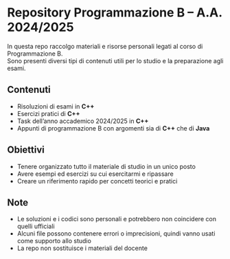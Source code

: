# Repository Programmazione B – A.A. 2024/2025

In questa repo raccolgo materiali e risorse personali legati al corso di Programmazione B.  
Sono presenti diversi tipi di contenuti utili per lo studio e la preparazione agli esami.

## Contenuti
- Risoluzioni di esami in **C++**
- Esercizi pratici di **C++**
- Task dell’anno accademico 2024/2025 in **C++**
- Appunti di programmazione B con argomenti sia di **C++** che di **Java**

## Obiettivi
- Tenere organizzato tutto il materiale di studio in un unico posto
- Avere esempi ed esercizi su cui esercitarmi e ripassare
- Creare un riferimento rapido per concetti teorici e pratici

## Note
- Le soluzioni e i codici sono personali e potrebbero non coincidere con quelli ufficiali
- Alcuni file possono contenere errori o imprecisioni, quindi vanno usati come supporto allo studio
- La repo non sostituisce i materiali del docente
